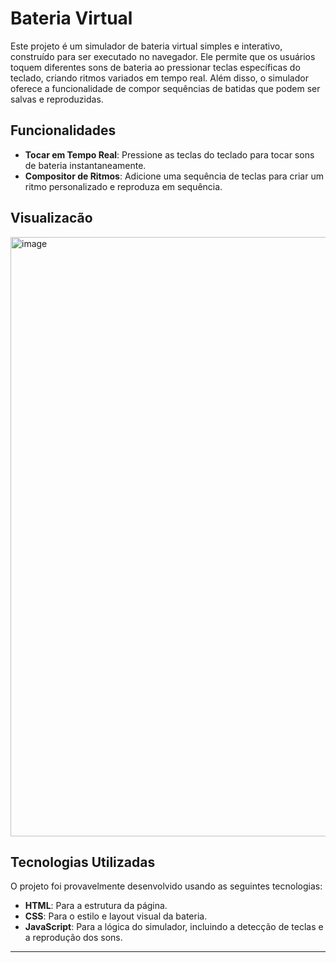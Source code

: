 # Bateria Virtual

Este projeto é um simulador de bateria virtual simples e interativo, construído para ser executado no navegador. Ele permite que os usuários toquem diferentes sons de bateria ao pressionar teclas específicas do teclado, criando ritmos variados em tempo real. Além disso, o simulador oferece a funcionalidade de compor sequências de batidas que podem ser salvas e reproduzidas.

## Funcionalidades

* **Tocar em Tempo Real**: Pressione as teclas do teclado para tocar sons de bateria instantaneamente.
* **Compositor de Ritmos**: Adicione uma sequência de teclas para criar um ritmo personalizado e reproduza em sequência.

## Visualizacão

<img width="1919" height="959" alt="image" src="https://github.com/user-attachments/assets/a3da07d8-3bc0-4c12-ab32-4d9ca4d5bb67" />

## Tecnologias Utilizadas

O projeto foi provavelmente desenvolvido usando as seguintes tecnologias:

* **HTML**: Para a estrutura da página.
* **CSS**: Para o estilo e layout visual da bateria.
* **JavaScript**: Para a lógica do simulador, incluindo a detecção de teclas e a reprodução dos sons.

---
